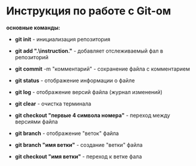 # Инструкция по работе с Git-ом

**основные команды:**

* **git init** - инициализация репозитория

* **git add ".\instruction."** - добавляет отслеживаемый фал в репозиторий

* **git commit** -m "комментарий" - сохранение файла с комментарием

* **git status** - отображение информации о файле

* **git log** - отображение версий файла (журнал изменений)

* **git clear** - очистка терминала

* **git checkout "первые 4 символа номера"** - переход между версиями файла

* **git branch** - отображение "веток" файла

* **git branch "имя ветки"** - создание "ветки" файла

* **git checkout "имя ветки"** - переход к ветке фала